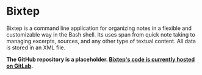 # Bixtep
Bixtep is a command line application for organizing notes in a flexible and customizable way in the Bash shell. Its uses span from quick note taking to managing excerpts, sources, and any other type of textual content. All data is stored in an XML file.

**The GitHub repository is a placeholder. [Bixtep's code is currently hosted on GitLab](https://gitlab.com/konstruktiv/Bixtep).**
